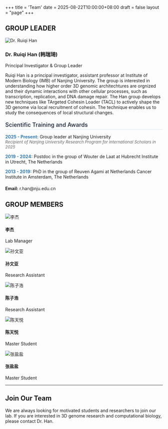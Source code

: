 +++
title = 'Team'
date = 2025-08-22T10:00:00+08:00
draft = false
layout = "page"
+++

## GROUP LEADER

<div class="group-leader">
  <div class="leader-photo">
    <img src="/img/team/han-ruiqi.jpg" alt="Dr. Ruiqi Han" class="leader-avatar">
  </div>
  <div class="leader-info">
    <h3>Dr. Ruiqi Han (韩瑞琦)</h3>
    <p class="leader-title">Principal Investigator & Group Leader</p>
    <p class="leader-description">
      Ruiqi Han is a principal investigator, assistant professor at Institute of Modern Biology (IMB) of Nanjing University. The group is interested in understanding how higher order 3D genomic architechtures are orgnized and their dynamic interactions with other cellular processes, such as transcription, replication, and DNA damage repair. The Han group develops new techniques like TArgeted Cohesin Loader (TACL) to actively shape the 3D genome via local recruitment of cohesin. The technique enables us to study the consequences of local structural changes.
    </p>
    
  <div style="margin: 20px 0;">
    <h4 style="color: #2d3748; font-size: 18px; font-weight: 600; margin: 0 0 12px 0; padding-bottom: 4px; border-bottom: 1px solid rgba(51, 122, 183, 0.2);">Scientific Training and Awards</h4>
    <p><strong style="color: #337ab7;">2025 - Present:</strong> Group leader at Nanjing University<br>
    <em style="color: #666; font-size: 13px;">Recipient of Nanjing University Research Program for International Scholars in 2025</em></p>
    <p><strong style="color: #337ab7;">2019 - 2024:</strong> Postdoc in the group of Wouter de Laat at Hubrecht Institute in Utrecht, The Netherlands</p>
    <p><strong style="color: #337ab7;">2013 - 2019:</strong> PhD in the group of Reuven Agami at Netherlands Cancer Institute in Amsterdam, The Netherlands</p>
  </div>
    
  <div class="leader-contact">
      <p><strong>Email:</strong> r.han@nju.edu.cn</p>
  </div>
  </div>
</div>

## GROUP MEMBERS

<div class="group-members">
  <div class="member-card">
    <div class="member-photo">
      <img src="/img/team/manager1.jpg" alt="李杰" class="member-avatar">
    </div>
    <h4>李杰</h4>
    <p class="member-position">Lab Manager</p>
  </div>

  <div class="member-card">
    <div class="member-photo">
      <img src="/img/team/assistant1.jpg" alt="孙文亚" class="member-avatar">
    </div>
    <h4>孙文亚</h4>
    <p class="member-position">Research Assistant</p>
  </div>

  <div class="member-card">
    <div class="member-photo">
      <img src="/img/team/assistant2.jpg" alt="陈子浩" class="member-avatar">
    </div>
    <h4>陈子浩</h4>
    <p class="member-position">Research Assistant</p>
  </div>

  <div class="member-card">
    <div class="member-photo">
      <img src="/img/team/student1.jpg" alt="陈天悦" class="member-avatar">
    </div>
    <h4>陈天悦</h4>
    <p class="member-position">Master Student</p>
  </div>

  <div class="member-card">
    <div class="member-photo">
      <img src="/img/team/student2.jpg" alt="张盐盐" class="member-avatar">
    </div>
    <h4>张盐盐</h4>
    <p class="member-position">Master Student</p>
  </div>
  
</div>

---

## Join Our Team

We are always looking for motivated students and researchers to join our lab. 
If you are interested in 3D genome research and computational biology, please contact Dr. Han.